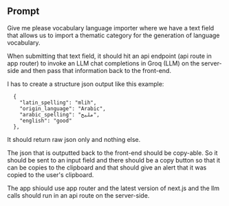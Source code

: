 ## Prompt

Give me please vocabulary language importer where we have a text field that allows us to import a thematic category for the generation of language vocabulary.

When submitting that text field, it should hit an api endpoint (api route in app router) to invoke an LLM chat completions in Groq (LLM) on the server-side and then pass that information back to the front-end. 

I has to create a structure json output like this example:
```
  {
    "latin_spelling": "mlih",
    "origin_language": "Arabic",
    "arabic_spelling": "مليح",
    "english": "good"
  },
```
It should return raw json only and nothing else.

The json that is outputted back to the front-end should be copy-able. So it should be sent to an input field and there should be a copy button so that it can be copies to the clipboard and that should give an alert that it was copied to the user's clipboard.

The app shiould use app router and the latest version of next.js and the llm calls should run in an api route on the server-side. 